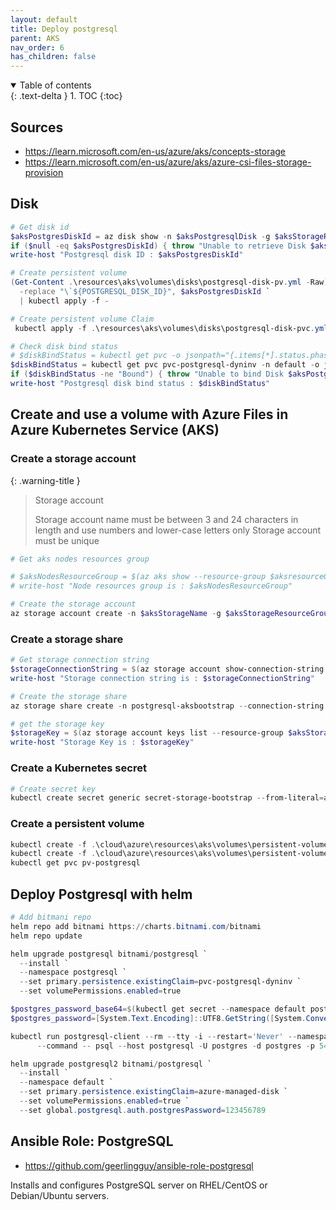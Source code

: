 ```yaml
---
layout: default
title: Deploy postgresql
parent: AKS
nav_order: 6
has_children: false
---
```


<details open markdown="block">
  <summary>
    Table of contents
  </summary>
  {: .text-delta }
1. TOC
{:toc}
</details>

## Sources

* <https://learn.microsoft.com/en-us/azure/aks/concepts-storage>
* <https://learn.microsoft.com/en-us/azure/aks/azure-csi-files-storage-provision>

## Disk

``` powershell
# Get disk id
$aksPostgresDiskId = az disk show -n $aksPostgresqlDisk -g $aksStorageResourceGroup --query id --output tsv
if ($null -eq $aksPostgresDiskId) { throw "Unable to retrieve Disk $aksPostgresqlDisk Id"}
write-host "Postgresql disk ID : $aksPostgresDiskId"

# Create persistent volume
(Get-Content .\resources\aks\volumes\disks\postgresql-disk-pv.yml -Raw) `
  -replace "\`${POSTGRESQL_DISK_ID}", $aksPostgresDiskId `
  | kubectl apply -f -

# Create persistent volume Claim
 kubectl apply -f .\resources\aks\volumes\disks\postgresql-disk-pvc.yml

# Check disk bind status
# $diskBindStatus = kubectl get pvc -o jsonpath="{.items[*].status.phase}"
$diskBindStatus = kubectl get pvc pvc-postgresql-dyninv -n default -o jsonpath="{.status.phase}" -wait
if ($diskBindStatus -ne "Bound") { throw "Unable to bind Disk $aksPostgresqlDisk"}
write-host "Postgresql disk bind status : $diskBindStatus"

```

## Create and use a volume with Azure Files in Azure Kubernetes Service (AKS) 

### Create a storage account

{: .warning-title }
> Storage account
>
> Storage account name must be between 3 and 24 characters in length and use numbers and lower-case letters only
> Storage account must be unique

``` powershell
# Get aks nodes resources group

# $aksNodesResourceGroup = $(az aks show --resource-group $aksresourceGroup --name $aksName --query nodeResourceGroup -o tsv)
# write-host "Node resources group is : $aksNodesResourceGroup"

# Create the storage account
az storage account create -n $aksStorageName -g $aksStorageResourceGroup -l $aksLocation --sku Standard_LRS

```

### Create a storage share

``` powershell
# Get storage connection string
$storageConnectionString = $(az storage account show-connection-string -n $aksStorageName -g $aksStorageResourceGroup -o tsv)
write-host "Storage connection string is : $storageConnectionString"

# Create the storage share
az storage share create -n postgresql-aksbootstrap --connection-string $storageConnectionString

# get the storage key
$storageKey = $(az storage account keys list --resource-group $aksStorageResourceGroup --account-name $aksStorageName --query "[0].value" -o tsv)
write-host "Storage Key is : $storageKey"

```

### Create a Kubernetes secret

``` powershell
# Create secret key
kubectl create secret generic secret-storage-bootstrap --from-literal=azurestorageaccountname=$aksStorageName --from-literal=azurestorageaccountkey=$storageKey

```

### Create a persistent volume

``` powershell
kubectl create -f .\cloud\azure\resources\aks\volumes\persistent-volume.yml
kubectl create -f .\cloud\azure\resources\aks\volumes\persistent-volume-claim.yml
kubectl get pvc pv-postgresql
```

## Deploy Postgresql with helm

``` powershell
# Add bitmani repo
helm repo add bitnami https://charts.bitnami.com/bitnami
helm repo update

helm upgrade postgresql bitnami/postgresql `
  --install `
  --namespace postgresql `
  --set primary.persistence.existingClaim=pvc-postgresql-dyninv `
  --set volumePermissions.enabled=true 

$postgres_password_base64=$(kubectl get secret --namespace default postgresql -o jsonpath="{.data.postgres-password}")
$postgres_password=[System.Text.Encoding]::UTF8.GetString([System.Convert]::FromBase64String($postgres_password_base64))  

kubectl run postgresql-client --rm --tty -i --restart='Never' --namespace postgresql --image docker.io/bitnami/postgresql:15.2.0-debian-11-r16 --env="PGPASSWORD=$postgres_password" `
      --command -- psql --host postgresql -U postgres -d postgres -p 5432
```

``` powershell
helm upgrade postgresql2 bitnami/postgresql `
  --install `
  --namespace default `
  --set primary.persistence.existingClaim=azure-managed-disk `
  --set volumePermissions.enabled=true `
  --set global.postgresql.auth.postgresPassword=123456789

```

## Ansible Role: PostgreSQL

* <https://github.com/geerlingguy/ansible-role-postgresql>

Installs and configures PostgreSQL server on RHEL/CentOS or Debian/Ubuntu servers.
